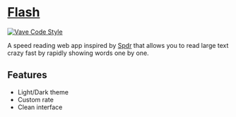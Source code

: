 # [Flash](https://flash.now.sh/)

[![Vave Code Style](https://img.shields.io/badge/code_style-vave-21DFEA.svg)](https://github.com/rdev/vave)

A speed reading web app inspired by [Spdr](https://www.producthunt.com/posts/spdr) that allows you to read large text crazy fast by rapidly showing words one by one.

## Features

* Light/Dark theme
* Custom rate
* Clean interface